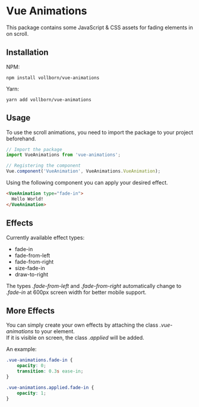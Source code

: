 # Vue Animations
This package contains some JavaScript & CSS assets for fading elements in on scroll.


## Installation
NPM:
```shell
npm install vollborn/vue-animations
```

Yarn:
```shell
yarn add vollborn/vue-animations
```


## Usage
To use the scroll animations, you need to import the package to your project beforehand.
```js
// Import the package
import VueAnimations from 'vue-animations';

// Registering the component
Vue.component('VueAnimation', VueAnimations.VueAnimation);
```

Using the following component you can apply your desired effect.

```html
<VueAnimation type="fade-in">
  Hello World!
</VueAnimation>
```

## Effects

Currently available effect types:
- fade-in
- fade-from-left
- fade-from-right
- size-fade-in
- draw-to-right

The types *.fade-from-left* and *.fade-from-right* automatically change to *.fade-in* at 600px screen width for better mobile support.


## More Effects
You can simply create your own effects by attaching the class *.vue-animations* to your element.
<br />If it is visible on screen, the class *.applied* will be added.

An example:
```css
.vue-animations.fade-in {
    opacity: 0;
    transition: 0.3s ease-in;
}

.vue-animations.applied.fade-in {
    opacity: 1;
}
```